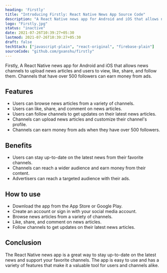 ```yaml
---
heading: 'Firstly'
title: "Introducing Firstly: React Native News App Source Code"
description: "A React Native news app for Android and iOS that allows news channels to upload news articles."
logo: "Firstly.jpg"
status: "inactive"
date: 2021-07-26T10:39:27+05:30
lastmod: 2021-07-26T10:39:27+05:30
draft: false
techStack: ["javascript-plain", "react-original", "firebase-plain"]
sourceCode: "github.com/gxanshu/firstly"
---
```

Firstly, A React Native news app for Android and iOS that allows news channels to upload news articles and users to view, like, share, and follow them. Channels that have over 500 followers can earn money from ads.

## Features

- Users can browse news articles from a variety of channels.
- Users can like, share, and comment on news articles.
- Users can follow channels to get updates on their latest news articles.
- Channels can upload news articles and customize their channel's profile.
- Channels can earn money from ads when they have over 500 followers.

## Benefits

- Users can stay up-to-date on the latest news from their favorite channels.
- Channels can reach a wider audience and earn money from their content.
- Advertisers can reach a targeted audience with their ads.

## How to use

- Download the app from the App Store or Google Play.
- Create an account or sign in with your social media account.
- Browse news articles from a variety of channels.
- Like, share, and comment on news articles.
- Follow channels to get updates on their latest news articles.

## Conclusion

The React Native news app is a great way to stay up-to-date on the latest news and support your favorite channels. The app is easy to use and has a variety of features that make it a valuable tool for users and channels alike.